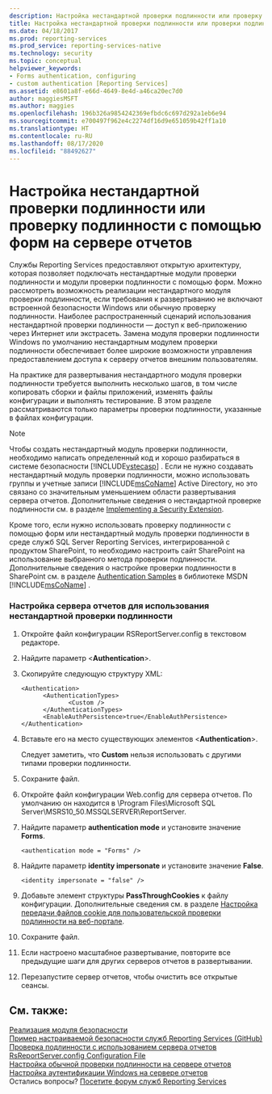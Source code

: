 ```yaml
---
description: Настройка нестандартной проверки подлинности или проверку подлинности с помощью форм на сервере отчетов
title: Настройка нестандартной проверки подлинности или проверки подлинности с помощью форм на сервере отчетов | Документы Майкрософт
ms.date: 04/18/2017
ms.prod: reporting-services
ms.prod_service: reporting-services-native
ms.technology: security
ms.topic: conceptual
helpviewer_keywords:
- Forms authentication, configuring
- custom authentication [Reporting Services]
ms.assetid: e8601a8f-e66d-4649-8e4d-a46ca20ec7d0
author: maggiesMSFT
ms.author: maggies
ms.openlocfilehash: 196b326a9854242369efbdc6c697d292a1eb6e94
ms.sourcegitcommit: e700497f962e4c2274df16d9e651059b42ff1a10
ms.translationtype: HT
ms.contentlocale: ru-RU
ms.lasthandoff: 08/17/2020
ms.locfileid: "88492627"
---
```

# <a name="configure-custom-or-forms-authentication-on-the-report-server"></a>Настройка нестандартной проверки подлинности или проверку подлинности с помощью форм на сервере отчетов

Службы Reporting Services предоставляют открытую архитектуру, которая позволяет подключать нестандартные модули проверки подлинности и модули проверки подлинности с помощью форм. Можно рассмотреть возможность реализации нестандартного модуля проверки подлинности, если требования к развертыванию не включают встроенной безопасности Windows или обычную проверку подлинности. Наиболее распространенный сценарий использования нестандартной проверки подлинности — доступ к веб-приложению через Интернет или экстрасеть. Замена модуля проверки подлинности Windows по умолчанию нестандартным модулем проверки подлинности обеспечивает более широкие возможности управления предоставлением доступа к серверу отчетов внешним пользователям.  

На практике для развертывания нестандартного модуля проверки подлинности требуется выполнить несколько шагов, в том числе копировать сборки и файлы приложений, изменять файлы конфигурации и выполнять тестирование. В этом разделе рассматриваются только параметры проверки подлинности, указанные в файлах конфигурации.  

> [!NOTE]
>  Чтобы создать нестандартный модуль проверки подлинности, необходимо написать определенный код и хорошо разбираться в системе безопасности [!INCLUDE[vstecasp](../../includes/vstecasp-md.md)] . Если не нужно создавать нестандартный модуль проверки подлинности, можно использовать группы и учетные записи [!INCLUDE[msCoName](../../includes/msconame-md.md)] Active Directory, но это связано со значительным уменьшением области развертывания сервера отчетов. Дополнительные сведения о нестандартной проверке подлинности см. в разделе [Implementing a Security Extension](../../reporting-services/extensions/security-extension/implementing-a-security-extension.md).

Кроме того, если нужно использовать проверку подлинности с помощью форм или нестандартный модуль проверки подлинности в среде служб SQL Server Reporting Services, интегрированной с продуктом SharePoint, то необходимо настроить сайт SharePoint на использование выбранного метода проверки подлинности. Дополнительные сведения о настройке проверки подлинности в SharePoint см. в разделе [Authentication Samples](https://go.microsoft.com/fwlink/?LinkId=115575) в библиотеке MSDN [!INCLUDE[msCoName](../../includes/msconame-md.md)] .



### <a name="to-configure-a-report-server-to-use-custom-authentication"></a>Настройка сервера отчетов для использования нестандартной проверки подлинности

1.  Откройте файл конфигурации RSReportServer.config в текстовом редакторе.

2.  Найдите параметр \<**Authentication**>.

3.  Скопируйте следующую структуру XML:

    ```
    <Authentication>
          <AuthenticationTypes>
                 <Custom />
          </AuthenticationTypes>
          <EnableAuthPersistence>true</EnableAuthPersistence>
    </Authentication>
    ```

4.  Вставьте его на место существующих элементов \<**Authentication**>.

     Следует заметить, что **Custom** нельзя использовать с другими типами проверки подлинности.

5.  Сохраните файл.

6.  Откройте файл конфигурации Web.config для сервера отчетов. По умолчанию он находится в \Program Files\Microsoft SQL Server\MSRS10_50.MSSQLSERVER\ReportServer.

7.  Найдите параметр **authentication mode** и установите значение **Forms**.

    ```
    <authentication mode = "Forms" />
    ```

8.  Найдите параметр **identity impersonate** и установите значение **False**.

    ```
    <identity impersonate = "false" />  
    ```
9. Добавьте элемент структуры **PassThroughCookies** к файлу конфигурации. Дополнительные сведения см. в разделе [Настройка передачи файлов cookie для пользовательской проверки подлинности на веб-портале](../../reporting-services/security/configure-the-web-portal-to-pass-custom-authentication-cookies.md).
  
10. Сохраните файл.  
  
11. Если настроено масштабное развертывание, повторите все предыдущие шаги для других серверов отчетов в развертывании.  
  
12. Перезапустите сервер отчетов, чтобы очистить все открытые сеансы.  

## <a name="see-also"></a>См. также:

[Реализация модуля безопасности](../../reporting-services/extensions/security-extension/implementing-a-security-extension.md)  
[Пример настраиваемой безопасности служб Reporting Services (GitHub)](https://github.com/Microsoft/Reporting-Services/tree/master/CustomSecuritySample)  
[Проверка подлинности с использованием сервера отчетов](../../reporting-services/security/authentication-with-the-report-server.md)   
[RsReportServer.config Configuration File](../../reporting-services/report-server/rsreportserver-config-configuration-file.md)   
[Настройка обычной проверки подлинности на сервере отчетов](../../reporting-services/security/configure-basic-authentication-on-the-report-server.md)   
[Настройка аутентификации Windows на сервере отчетов](../../reporting-services/security/configure-windows-authentication-on-the-report-server.md)  
Остались вопросы? [Посетите форум служб Reporting Services](https://go.microsoft.com/fwlink/?LinkId=620231)
